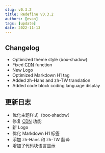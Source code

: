 ```yaml
---
slug: v0.3.2
title: Redefine v0.3.2
authors: [evan]
tags: [update]
date: 2022-11-13
---
```

## Changelog
- Optimized theme style (box-shadow)
- Fixed [CDN](https://redefine-docs.evanluo.top/docs/configuration-guide/cdn) function 
- New Logo
- Optimized Markdown H1 tag
- Added zh-Hans and zh-TW translation
- Added code block coding language display

## 更新日志
- 优化主题样式（box-shadow）
- 修复 [CDN](https://redefine-docs.evanluo.top/docs/configuration-guide/cdn) 功能
- 新 Logo
- 优化 Markdown H1 标签
- 添加 zh-Hans 和 zh-TW 翻译
- 增加了代码块语言显示
